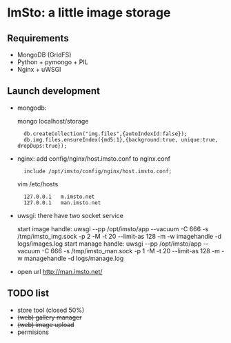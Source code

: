 ImSto: a little image storage
=======================================

Requirements
-----------

 * MongoDB (GridFS)
 * Python + pymongo + PIL
 * Nginx + uWSGI


Launch development
------------------

* mongodb: 

	 mongo localhost/storage

		db.createCollection("img.files",{autoIndexId:false});
		db.img.files.ensureIndex({md5:1},{background:true, unique:true, dropDups:true});

* nginx: add config/nginx/host.imsto.conf to nginx.conf

		include /opt/imsto/config/nginx/host.imsto.conf;
		
	vim /etc/hosts
	
		127.0.0.1   m.imsto.net
		127.0.0.1   man.imsto.net

* uwsgi: there have two socket service

	 start image handle:
		uwsgi --pp /opt/imsto/app --vacuum -C 666 -s /tmp/imsto_img.sock -p 2 -M -t 20 --limit-as 128 -m -w imagehandle -d logs/images.log
	 start manage handle:
		uwsgi --pp /opt/imsto/app --vacuum -C 666 -s /tmp/imsto_man.sock -p 1 -M -t 20 --limit-as 128 -m -w managehandle -d logs/manage.log

* open url http://man.imsto.net/

TODO list
---------

- store tool (closed 50%)
- <del>(web) gallery manager</del>
- <del>(web) image upload</del>
- permisions

